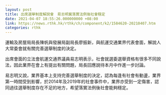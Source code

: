 ```yaml
---
layout: post
title: 出席選舉制度解說會　易志明冀落實法例後社會穩定
date: 2021-04-07 18:55:26.000000000 +08:00
link: https://news.rthk.hk/rthk/ch/component/k2/1584620-20210407.htm
categories: rthk
---
```


運輸及房屋局局長陳帆與發展局副局長廖振新，與航運交通業界代表會面，解說人大常委會就有關完善選舉制度的決定。 

出席會面的立法會航運交通界議員易志明表示，社會就選委選舉資格有很多不同說法，因此業界在會上有提出有關問題，局長回應說待本月中作進一步討論。

易志明又說，業界基本上支持完善選舉制度的決定，認為每逢有社會有動盪，業界第一時間受到影響，於2014年及2019年的社會事件中，業界亦受到一定傷害，認同過往選舉制度存在不足的地方，希望落實法例後社會能夠穩定。
